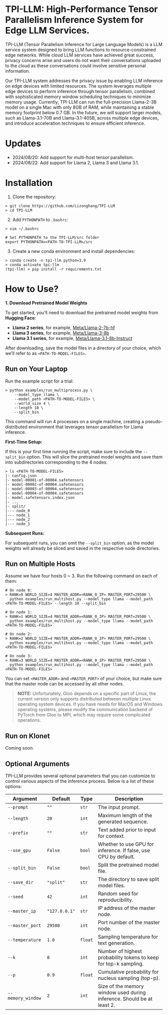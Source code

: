 # TPI-LLM: High-Performance Tensor Parallelism Inference System for Edge LLM Services.
TPI-LLM (Tensor Parallelism Inference for Large Language Models) is a LLM service system designed to bring LLM 
functions to resource-constrained edge networks. While cloud LLM services have achieved great success, privacy 
concerns arise and users do not want their conversations uploaded to the cloud as these conversations could 
involve sensitive personal information.

Our TPI-LLM system addresses the privacy issue by enabling LLM inference on edge devices with limited resources. 
The system leverages multiple edge devices to perform inference through tensor parallelism, combined with 
sophisticated memory window scheduling techniques to minimize memory usage. Currently, TPI-LLM can run the 
full-precision Llama-2-3B model on a single Mac with only 8GB of RAM, while maintaining a stable memory footprint 
below 0.7 GB. In the future, we will support larger models, such as Llama-3.1-70B and Llama-3.1-405B, across multiple edge 
devices, and introduce acceleration techniques to ensure efficient inference.

# Updates
* 2024/08/20: Add support for multi-host tensor parallelism.
* 2024/08/22: Add support for Llama 2, Llama 3 and Llama 3.1.

# Installation
1. Clone the repository:
```commandline
> git clone https://github.com/Lizonghang/TPI-LLM
> cd TPI-LLM
```

2. Add `PYTHONPATH` to `.bashrc`:
```commandline
> vim ~/.bashrc

# Set PYTHONPATH to the TPI-LLM/src folder
export PYTHONPATH=<PATH-TO-TPI-LLM>/src
```

3. Create a new conda environment and install dependencies:
```commandline
> conda create -n tpi-llm python=3.9
> conda activate tpi-llm
(tpi-llm) > pip install -r requirements.txt
```

# How to Use?

**1. Download Pretrained Model Weights**

To get started, you’ll need to download the pretrained model weights from **Hugging Face**:

- **Llama 2 series**, for example, [Meta/Llama-2-7b-hf](https://huggingface.co/meta-llama/Llama-2-7b-hf)
- **Llama 3 series**, for example, [Meta/Llama-3-8b](https://huggingface.co/meta-llama/Meta-Llama-3-8B/tree/main)
- **Llama 3.1 series**, for example, [Meta/Llama-3.1-8b-Instruct](https://huggingface.co/meta-llama/Meta-Llama-3.1-8B-Instruct)

After downloading, save the model files in a directory of your choice, which we’ll refer to as `<PATH-TO-MODEL-FILES>`.

## Run on Your Laptop
Run the example script for a trial:
```commandline
> python examples/run_multiprocess.py \
    --model_type llama \
    --model_path <PATH-TO-MODEL-FILES> \
    --world_size 4 \
    --length 10 \
    --split_bin
```
This command will run 4 processes on a single machine, creating a pseudo-distributed environment that leverages 
tensor parallelism for Llama inference.

**First-Time Setup:**

If this is your first time running the script, make sure to include the <code>--split_bin</code> option. 
This will slice the pretrained model weights and save them into subdirectories corresponding to the 4 nodes:


```commandline
> ls <PATH-TO-MODEL-FILES>
|- config.json
|- model-00001-of-00004.safetensors
|- model-00002-of-00004.safetensors
|- model-00003-of-00004.safetensors
|- model-00004-of-00004.safetensors
|- model.safetensors.index.json
|- ...
|- split/
|--- node_0
|--- node_1
|--- node_2
|--- node_3
```

**Subsequent Runs:**

For subsequent runs, you can omit the <code>--split_bin</code> option, as the model weights will already be sliced 
and saved in the respective node directories.

## Run on Multiple Hosts
Assume we have four hosts 0 ~ 3. Run the following command on each of them:

```commandline
# On node 0:
> RANK=0 WORLD_SIZE=4 MASTER_ADDR=<RANK_0_IP> MASTER_PORT=29500 \
  python examples/run_multihost.py --model_type llama --model_path <PATH-TO-MODEL-FILES> --length 10 --split_bin

# On node 1:
> RANK=1 WORLD_SIZE=4 MASTER_ADDR=<RANK_0_IP> MASTER_PORT=29500 \
  python examples/run_multihost.py --model_type llama --model_path <PATH-TO-MODEL-FILES>

# On node 2:
> RANK=2 WORLD_SIZE=4 MASTER_ADDR=<RANK_0_IP> MASTER_PORT=29500 \
  python examples/run_multihost.py --model_type llama --model_path <PATH-TO-MODEL-FILES>
    
# On node 3:
> RANK=3 WORLD_SIZE=4 MASTER_ADDR=<RANK_0_IP> MASTER_PORT=29500 \
  python examples/run_multihost.py --model_type llama --model_path <PATH-TO-MODEL-FILES>
```

You can set `<MASTER_ADDR>` and `<MASTER_PORT>` of your choice, but make sure that the master node can be accessed 
by all other nodes.

> **NOTE:** Unfortunately, Gloo depends on a specific part of Linux, the current version only supports distributed 
> between multiple Linux operating system devices. If you have needs for MacOS and Windows operating systems, 
> please modify the communication backend of PyTorch from Gloo to MPI, which may require some complicated operations.

## Run on Klonet
Coming soon.

## Optional Arguments
TPI-LLM provides several optional parameters that you can customize to control various aspects of the inference process. 
Below is a list of these options:

| Argument           | Default       | Type    | Description                                                            |
|--------------------|---------------|---------|------------------------------------------------------------------------|
| `--prompt`         | `""`          | `str`   | The input prompt.                                                      |
| `--length`         | `20`          | `int`   | Maximum length of the generated sequence.                              |
| `--prefix`         | `""`          | `str`   | Text added prior to input for context.                                 |
| `--use_gpu`        | `False`       | `bool`  | Whether to use GPU for inference. If false, use CPU by default.        |
| `--split_bin`      | `False`       | `bool`  | Split the pretrained model file.                                       |
| `--save_dir`       | `"split"`     | `str`   | The directory to save split model files.                               |
| `--seed`           | `42`          | `int`   | Random seed for reproducibility.                                       |
| `--master_ip`      | `"127.0.0.1"` | `str`   | IP address of the master node.                                         |
| `--master_port`    | `29500`       | `int`   | Port number of the master node.                                        |
| `--temperature`    | `1.0`         | `float` | Sampling temperature for text generation.                              |
| `--k`              | `0`           | `int`   | Number of highest probability tokens to keep for top-k sampling.       |
| `--p`              | `0.9`         | `float` | Cumulative probability for nucleus sampling (top-p).                   |
| `--memory_window`  | `2`           | `int`   | Size of the memory window used during inference. Should be at least 2. |